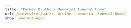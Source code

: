 ```yaml
---
title: "Parker Brothers Memorial Funeral Home"
url: /watervliet/parker-brothers-memorial-funeral-home/
shop: Bestattungen
---
```

